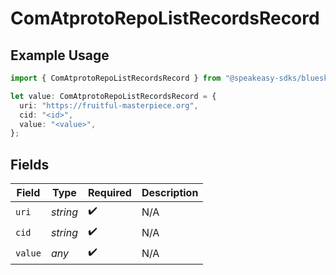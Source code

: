 # ComAtprotoRepoListRecordsRecord

## Example Usage

```typescript
import { ComAtprotoRepoListRecordsRecord } from "@speakeasy-sdks/bluesky/models/components";

let value: ComAtprotoRepoListRecordsRecord = {
  uri: "https://fruitful-masterpiece.org",
  cid: "<id>",
  value: "<value>",
};
```

## Fields

| Field              | Type               | Required           | Description        |
| ------------------ | ------------------ | ------------------ | ------------------ |
| `uri`              | *string*           | :heavy_check_mark: | N/A                |
| `cid`              | *string*           | :heavy_check_mark: | N/A                |
| `value`            | *any*              | :heavy_check_mark: | N/A                |